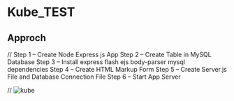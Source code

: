 # Kube_TEST
## Approch

//
Step 1 – Create Node Express js App
Step 2 – Create Table in MySQL Database
Step 3 – Install express flash ejs body-parser mysql dependencies
Step 4 – Create HTML Markup Form
Step 5 – Create Server.js File and Database Connection File
Step 6 – Start App Server


//
![kube](https://user-images.githubusercontent.com/61413624/147732885-2f8188ca-4f51-4080-b4cd-6951aa1e94de.png)
